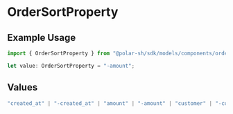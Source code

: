 # OrderSortProperty

## Example Usage

```typescript
import { OrderSortProperty } from "@polar-sh/sdk/models/components/ordersortproperty.js";

let value: OrderSortProperty = "-amount";
```

## Values

```typescript
"created_at" | "-created_at" | "amount" | "-amount" | "customer" | "-customer" | "product" | "-product" | "discount" | "-discount" | "subscription" | "-subscription"
```